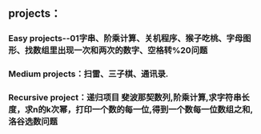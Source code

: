 ## projects：
### Easy projects--01字串、阶乘计算、关机程序、猴子吃桃、字母图形、找数组里出现一次和两次的数字、空格转%20问题
### Medium projects：扫雷、三子棋、通讯录.
### Recursive project：递归项目 斐波那契数列,阶乘计算,求字符串长度，求n的k次幂，打印一个数的每一位,得到一个数每一位数组之和,洛谷选数问题
